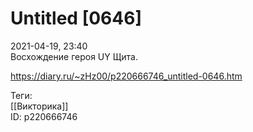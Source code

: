 Untitled [0646]
================

   
 2021-04-19, 23:40   
  Восхождение героя UY Щита.   
    
 <https://diary.ru/~zHz00/p220666746_untitled-0646.htm>   
   
 Теги:   
 [[Викторика]]   
 ID: p220666746